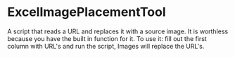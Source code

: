 # ExcelImagePlacementTool
A script that reads a URL and replaces it with a source image. It is worthless because you have the built in function for it.
To use it: fill out the first column with URL's and run the script, Images will replace the URL's.
